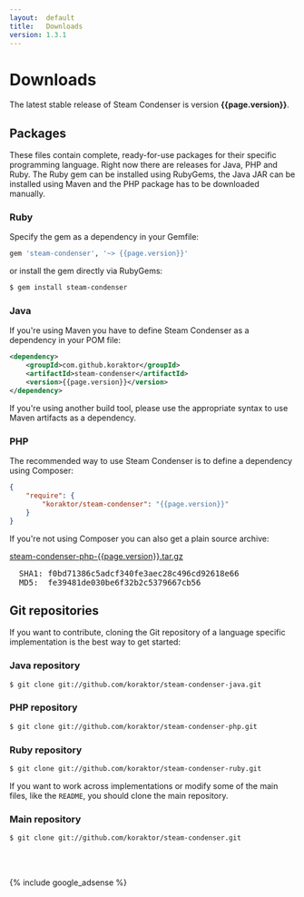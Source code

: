 ```yaml
---
layout:  default
title:   Downloads
version: 1.3.1
---
```

Downloads
=========

The latest stable release of Steam Condenser is version **{{page.version}}**.

## Packages
These files contain complete, ready-for-use packages for their specific
programming language. Right now there are releases for Java, PHP and Ruby.
The Ruby gem can be installed using RubyGems, the Java JAR can be installed
using Maven and the PHP package has to be downloaded manually.

### Ruby

Specify the gem as a dependency in your Gemfile:

```ruby
gem 'steam-condenser', '~> {{page.version}}'
```

or install the gem directly via RubyGems:

```sh
$ gem install steam-condenser
```

### Java

If you're using Maven you have to define Steam Condenser as a dependency in
your POM file:

```xml
<dependency>
    <groupId>com.github.koraktor</groupId>
    <artifactId>steam-condenser</artifactId>
    <version>{{page.version}}</version>
</dependency>
```

If you're using another build tool, please use the appropriate syntax to use
Maven artifacts as a dependency.

### PHP

The recommended way to use Steam Condenser is to define a dependency using
Composer:

```json
{
    "require": {
        "koraktor/steam-condenser": "{{page.version}}"
    }
}
```

If you're not using Composer you can also get a plain source archive:

<div class="download">
  <a href="https://github.com/koraktor/steam-condenser-php/archive/{{page.version}}.tar.gz">steam-condenser-php-{{page.version}}.tar.gz</a>
  <br>
  <pre>
  SHA1: f0bd71386c5adcf340fe3aec28c496cd92618e66
  MD5:  fe39481de030be6f32b2c5379667cb56</pre>
</div>

## Git repositories
If you want to contribute, cloning the Git repository of a language specific
implementation is the best way to get started:

### Java repository

```sh
$ git clone git://github.com/koraktor/steam-condenser-java.git
```

### PHP repository

```sh
$ git clone git://github.com/koraktor/steam-condenser-php.git
```

### Ruby repository

```sh
$ git clone git://github.com/koraktor/steam-condenser-ruby.git
```

If you want to work across implementations or modify some of the main files,
like the `README`, you should clone the main repository.

### Main repository

```sh
$ git clone git://github.com/koraktor/steam-condenser.git
```

<br><br>

{% include google_adsense %}
